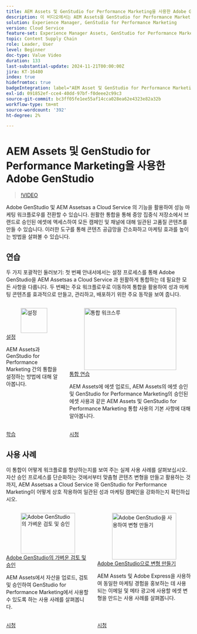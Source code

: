 ```yaml
---
title: AEM Assets 및 GenStudio for Performance Marketing을 사용한 Adobe GenStudio
description: 이 비디오에서는 AEM Assets을 GenStudio for Performance Marketing과 통합하여 팀이 브랜드에서 승인한 자산의 중앙 집중식 저장소에 액세스하여 모든 채널 및 캠페인에서 일관적인 콘텐츠를 보장하는 방법을 설명합니다.
solution: Experience Manager, GenStudio for Performance Marketing
version: Cloud Service
feature-set: Experience Manager Assets, GenStudio for Performance Marketing
topic: Content Supply Chain
role: Leader, User
level: Beginner
doc-type: Value Video
duration: 133
last-substantial-update: 2024-11-21T00:00:00Z
jira: KT-16480
index: true
hidefromtoc: true
badgeIntegration: label="AEM Asset 및 GenStudio for Performance Marketing" type="positive"
exl-id: 091852ef-cce4-40dd-97bf-f0deee2c99c3
source-git-commit: bc3ff05fe1ee55af14cca028ea62e4323e82a32b
workflow-type: tm+mt
source-wordcount: '392'
ht-degree: 2%

---
```


# AEM Assets 및 GenStudio for Performance Marketing을 사용한 Adobe GenStudio

>[!VIDEO](https://video.tv.adobe.com/v/3439263/?learn=on)

Adobe GenStudio 및 AEM Assetsas a Cloud Service 의 기능을 활용하여 성능 마케팅 워크플로우를 전환할 수 있습니다. 원활한 통합을 통해 중앙 집중식 저장소에서 브랜드로 승인된 에셋에 액세스하여 모든 캠페인 및 채널에 대해 일관된 고품질 콘텐츠를 만들 수 있습니다. 이러한 도구를 통해 콘텐츠 공급망을 간소화하고 마케팅 효과를 높이는 방법을 살펴볼 수 있습니다.

## 연습

두 가지 포괄적인 둘러보기: 첫 번째 안내서에서는 설정 프로세스를 통해 Adobe GenStudio을 AEM Assetsas a Cloud Service 과 원활하게 통합하는 데 필요한 모든 사항을 다룹니다. 두 번째는 주요 워크플로우로 이동하여 통합을 활용하여 성과 마케팅 콘텐츠를 효과적으로 만들고, 관리하고, 배포하기 위한 주요 동작을 보여 줍니다.

<!-- CARDS 

* https://experienceleague.adobe.com/en/docs/integrations-learn/experience-cloud/tutorials/genstudio-for-performance-marketing-experience-manager/setup
    {title=Set up}
    {cta=Learn}
    {image=https://experienceleague.adobe.com/en/docs/integrations-learn/experience-cloud/solution-categories/media_1f4cfd2b3f7e2e83862f8a00ce6fc4cd4b21650d1.png?width=2000&format=webply&optimize=medium}
* https://experienceleague.adobe.com/en/docs/integrations-learn/experience-cloud/tutorials/genstudio-for-performance-marketing-experience-manager/integration-walkthrough
    {title=Integration walkthrough}

-->
<!-- START CARDS HTML - DO NOT MODIFY BY HAND -->
<div class="columns">
    <div class="column is-half-tablet is-half-desktop is-one-third-widescreen" aria-label="Set up">
        <div class="card" style="height: 100%; display: flex; flex-direction: column; height: 100%;">
            <div class="card-image">
                <figure class="image x-is-16by9">
                    <a href="https://experienceleague.adobe.com/en/docs/integrations-learn/experience-cloud/tutorials/genstudio-for-performance-marketing-experience-manager/setup" title="설정" target="_blank" rel="referrer">
                        <img class="is-bordered-r-small" src="https://experienceleague.adobe.com/en/docs/integrations-learn/experience-cloud/solution-categories/media_1f4cfd2b3f7e2e83862f8a00ce6fc4cd4b21650d1.png?width=400&format=webply&optimize=medium" alt="설정"
                             style="width: 100%; aspect-ratio: 16 / 9; object-fit: cover; overflow: hidden; display: block; margin: auto;">
                    </a>
                </figure>
            </div>
            <div class="card-content is-padded-small" style="display: flex; flex-direction: column; flex-grow: 1; justify-content: space-between;">
                <div class="top-card-content">
                    <p class="headline is-size-6 has-text-weight-bold">
                        <a href="https://experienceleague.adobe.com/en/docs/integrations-learn/experience-cloud/tutorials/genstudio-for-performance-marketing-experience-manager/setup" target="_blank" rel="referrer" title="설정">설정</a>
                    </p>
                    <p class="is-size-6">AEM Assets과 GenStudio for Performance Marketing 간의 통합을 설정하는 방법에 대해 알아봅니다.</p>
                </div>
                <a href="https://experienceleague.adobe.com/en/docs/integrations-learn/experience-cloud/tutorials/genstudio-for-performance-marketing-experience-manager/setup" target="_blank" rel="referrer" class="spectrum-Button spectrum-Button--outline spectrum-Button--primary spectrum-Button--sizeM" style="align-self: flex-start; margin-top: 1rem;">
                    <span class="spectrum-Button-label has-no-wrap has-text-weight-bold">학습</span>
                </a>
            </div>
        </div>
    </div>
    <div class="column is-half-tablet is-half-desktop is-one-third-widescreen" aria-label="Integration walkthrough">
        <div class="card" style="height: 100%; display: flex; flex-direction: column; height: 100%;">
            <div class="card-image">
                <figure class="image x-is-16by9">
                    <a href="https://experienceleague.adobe.com/en/docs/integrations-learn/experience-cloud/tutorials/genstudio-for-performance-marketing-experience-manager/integration-walkthrough" title="통합 워크스루" target="_blank" rel="referrer">
                        <img class="is-bordered-r-small" src="https://video.tv.adobe.com/v/3439264/?format=jpeg&nocache=1732307449483" alt="통합 워크스루"
                             style="width: 100%; aspect-ratio: 16 / 9; object-fit: cover; overflow: hidden; display: block; margin: auto;">
                    </a>
                </figure>
            </div>
            <div class="card-content is-padded-small" style="display: flex; flex-direction: column; flex-grow: 1; justify-content: space-between;">
                <div class="top-card-content">
                    <p class="headline is-size-6 has-text-weight-bold">
                        <a href="https://experienceleague.adobe.com/en/docs/integrations-learn/experience-cloud/tutorials/genstudio-for-performance-marketing-experience-manager/integration-walkthrough" target="_blank" rel="referrer" title="통합 워크스루">통합 연습</a>
                    </p>
                    <p class="is-size-6">AEM Assets에 에셋 업로드, AEM Assets의 에셋 승인 및 GenStudio for Performance Marketing의 승인된 에셋 사용과 같은 AEM Assets 및 GenStudio for Performance Marketing 통합 사용의 기본 사항에 대해 알아봅니다.</p>
                </div>
                <a href="https://experienceleague.adobe.com/en/docs/integrations-learn/experience-cloud/tutorials/genstudio-for-performance-marketing-experience-manager/integration-walkthrough" target="_blank" rel="referrer" class="spectrum-Button spectrum-Button--outline spectrum-Button--primary spectrum-Button--sizeM" style="align-self: flex-start; margin-top: 1rem;">
                    <span class="spectrum-Button-label has-no-wrap has-text-weight-bold">시청</span>
                </a>
            </div>
        </div>
    </div>
</div>
<!-- END CARDS HTML - DO NOT MODIFY BY HAND -->

## 사용 사례

이 통합이 어떻게 워크플로를 향상하는지를 보여 주는 실제 사용 사례를 살펴보십시오. 자산 승인 프로세스를 단순화하는 것에서부터 맞춤형 콘텐츠 변형을 만들고 활용하는 것까지, AEM Assetsas a Cloud Service 와 GenStudio for Performance Marketing이 어떻게 상호 작용하여 일관된 성과 마케팅 캠페인을 강화하는지 확인하십시오.


<!-- CARDS 

* https://experienceleague.adobe.com/en/docs/integrations-learn/experience-cloud/tutorials/genstudio-for-performance-marketing-experience-manager/use-cases/use-case-1
* https://experienceleague.adobe.com/en/docs/integrations-learn/experience-cloud/tutorials/genstudio-for-performance-marketing-experience-manager/use-cases/use-case-2

-->
<!-- START CARDS HTML - DO NOT MODIFY BY HAND -->
<div class="columns">
    <div class="column is-half-tablet is-half-desktop is-one-third-widescreen" aria-label="Lightweight review and approval in Adobe GenStudio">
        <div class="card" style="height: 100%; display: flex; flex-direction: column; height: 100%;">
            <div class="card-image">
                <figure class="image x-is-16by9">
                    <a href="https://experienceleague.adobe.com/en/docs/integrations-learn/experience-cloud/tutorials/genstudio-for-performance-marketing-experience-manager/use-cases/use-case-1" title="Adobe GenStudio의 가벼운 검토 및 승인" target="_blank" rel="referrer">
                        <img class="is-bordered-r-small" src="https://video.tv.adobe.com/v/3439265/?format=jpeg&nocache=1732307450170" alt="Adobe GenStudio의 가벼운 검토 및 승인"
                             style="width: 100%; aspect-ratio: 16 / 9; object-fit: cover; overflow: hidden; display: block; margin: auto;">
                    </a>
                </figure>
            </div>
            <div class="card-content is-padded-small" style="display: flex; flex-direction: column; flex-grow: 1; justify-content: space-between;">
                <div class="top-card-content">
                    <p class="headline is-size-6 has-text-weight-bold">
                        <a href="https://experienceleague.adobe.com/en/docs/integrations-learn/experience-cloud/tutorials/genstudio-for-performance-marketing-experience-manager/use-cases/use-case-1" target="_blank" rel="referrer" title="Adobe GenStudio의 가벼운 검토 및 승인">Adobe GenStudio의 가벼운 검토 및 승인</a>
                    </p>
                    <p class="is-size-6">AEM Assets에서 자산을 업로드, 검토 및 승인하여 GenStudio for Performance Marketing에서 사용할 수 있도록 하는 사용 사례를 살펴봅니다.</p>
                </div>
                <a href="https://experienceleague.adobe.com/en/docs/integrations-learn/experience-cloud/tutorials/genstudio-for-performance-marketing-experience-manager/use-cases/use-case-1" target="_blank" rel="referrer" class="spectrum-Button spectrum-Button--outline spectrum-Button--primary spectrum-Button--sizeM" style="align-self: flex-start; margin-top: 1rem;">
                    <span class="spectrum-Button-label has-no-wrap has-text-weight-bold">시청</span>
                </a>
            </div>
        </div>
    </div>
    <div class="column is-half-tablet is-half-desktop is-one-third-widescreen" aria-label="Create variants with Adobe GenStudio">
        <div class="card" style="height: 100%; display: flex; flex-direction: column; height: 100%;">
            <div class="card-image">
                <figure class="image x-is-16by9">
                    <a href="https://experienceleague.adobe.com/en/docs/integrations-learn/experience-cloud/tutorials/genstudio-for-performance-marketing-experience-manager/use-cases/use-case-2" title="Adobe GenStudio을 사용하여 변형 만들기" target="_blank" rel="referrer">
                        <img class="is-bordered-r-small" src="https://video.tv.adobe.com/v/3439266/?format=jpeg&nocache=1732307449940" alt="Adobe GenStudio을 사용하여 변형 만들기"
                             style="width: 100%; aspect-ratio: 16 / 9; object-fit: cover; overflow: hidden; display: block; margin: auto;">
                    </a>
                </figure>
            </div>
            <div class="card-content is-padded-small" style="display: flex; flex-direction: column; flex-grow: 1; justify-content: space-between;">
                <div class="top-card-content">
                    <p class="headline is-size-6 has-text-weight-bold">
                        <a href="https://experienceleague.adobe.com/en/docs/integrations-learn/experience-cloud/tutorials/genstudio-for-performance-marketing-experience-manager/use-cases/use-case-2" target="_blank" rel="referrer" title="Adobe GenStudio을 사용하여 변형 만들기">Adobe GenStudio으로 변형 만들기</a>
                    </p>
                    <p class="is-size-6">AEM Assets 및 Adobe Express을 사용하여 동일한 마케팅 경험을 홍보하는 데 사용되는 이메일 및 메타 광고에 사용할 에셋 변형을 만드는 사용 사례를 살펴봅니다.</p>
                </div>
                <a href="https://experienceleague.adobe.com/en/docs/integrations-learn/experience-cloud/tutorials/genstudio-for-performance-marketing-experience-manager/use-cases/use-case-2" target="_blank" rel="referrer" class="spectrum-Button spectrum-Button--outline spectrum-Button--primary spectrum-Button--sizeM" style="align-self: flex-start; margin-top: 1rem;">
                    <span class="spectrum-Button-label has-no-wrap has-text-weight-bold">시청</span>
                </a>
            </div>
        </div>
    </div>
</div>
<!-- END CARDS HTML - DO NOT MODIFY BY HAND -->


<br/>
<br/>

